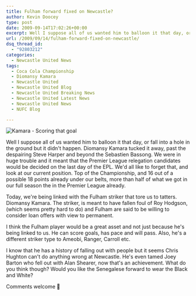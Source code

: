 ```yaml
---
title: Fulham forward fixed on Newcastle?
author: Kevin Doocey
type: post
date: 2009-09-14T17:02:26+00:00
excerpt: Well I suppose all of us wanted him to balloon it that day, or fall into a hole in the ground but it..
url: /2009/09/14/fulham-forward-fixed-on-newcastle/
dsq_thread_id:
  - "92803212"
categories:
  - Newcastle United News
tags:
  - Coca Cola Championship
  - Diomansy Kamara
  - Newcastle United
  - Newcastle United Blog
  - Newcastle United Breaking News
  - Newcastle United Latest News
  - Newcastle United News
  - NUFC Blog

---
```

![Kamara - Scoring that goal](https://static.guim.co.uk/sys-images/Sport/Pix/columnists/2009/5/16/1242486927904/diomansy-kamara-001.jpg)

Well I suppose all of us wanted him to balloon it that day, or fall into a hole in the ground but it didn't happen. Diomansy Kamara tucked it away, past the despairing Steve Harper and beyond the Sebastien Bassong. We were in huge trouble and it meant that the Premier League relegation candidates would be decided on the last day of the EPL. We'd all like to forget that, and  look at our current position. Top of the Championship, and 16 out of a possible 18 points already under our belts, more than half of what we got in our full season the in the Premier League already.

Today, we're being linked with the Fulham striker that tore us to tatters. Diomansy Kamara. The striker, is meant to have fallen foul of Roy Hodgson, (which seems pretty hard to do) and Fulham are said to be willing to consider loan offers with view to permanent.

I think the Fulham player would be a great asset and not just because he's being linked to us. He can score goals, has pace and will pass. Also, he's a different striker type to Ameobi, Ranger, Carroll etc.

I know that he has a history of falling out with people but it seems Chris Hughton can't do anything wrong at Newcastle. He's even tamed Joey Barton who fell out with Alan Shearer, now that's an achievement. What do you think though? Would you like the Senegalese forward to wear the Black and White?

Comments welcome 🙂
